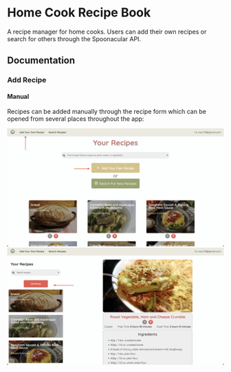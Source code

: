 # Home Cook Recipe Book

A recipe manager for home cooks. Users can add their own recipes or search for others through the Spoonacular API.

## Documentation

### Add Recipe

#### Manual

Recipes can be added manually through the recipe form which can be opened from several places throughout the app:

![](https://github.com/mac718/recipe-book/blob/main/readme-images/add-recipe-pointers-grid.png)
![](https://github.com/mac718/recipe-book/blob/main/readme-images/add-recipe-show.png)
